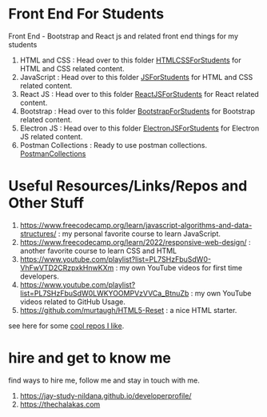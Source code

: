 
# Front End For Students

Front End - Bootstrap and React js and related front end things for my students

1. HTML and CSS : Head over to this folder [HTMLCSSForStudents](HTMLCSSForStudents) for HTML and CSS related content.
1. JavaScript : Head over to this folder [JSForStudents](JSForStudents) for HTML and CSS related content.
1. React JS : Head over to this folder [ReactJSForStudents](ReactJSForStudents) for React related content.
1. Bootstrap : Head over to this folder [BootstrapForStudents](BootstrapForStudents) for Bootstrap related content.
1. Electron JS : Head over to this folder [ElectronJSForStudents](ElectronJSForStudents) for Electron JS related content.
1. Postman Collections : Ready to use postman collections. [PostmanCollections](PostmanCollections)

# Useful Resources/Links/Repos and Other Stuff

1. https://www.freecodecamp.org/learn/javascript-algorithms-and-data-structures/ : my personal favorite course to learn JavaScript.
2. https://www.freecodecamp.org/learn/2022/responsive-web-design/ : another favorite course to learn CSS and HTML
3. https://www.youtube.com/playlist?list=PL7SHzFbuSdW0-VhFwVTD2CRzpxkHnwKXm : my own YouTube videos for first time developers.
4. https://www.youtube.com/playlist?list=PL7SHzFbuSdW0LWKYOOMPVzVVCa_BtnuZb : my own YouTube videos related to GitHub Usage.
5. https://github.com/murtaugh/HTML5-Reset : a nice HTML starter.

see here for some [cool repos I like](https://github.com/Jay-study-nildana/somecoolrepos).

# hire and get to know me

find ways to hire me, follow me and stay in touch with me.

1. https://jay-study-nildana.github.io/developerprofile/
1. https://thechalakas.com
